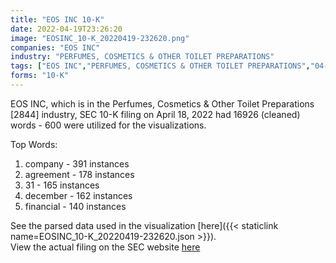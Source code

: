```yaml
---
title: "EOS INC 10-K"
date: 2022-04-19T23:26:20
image: "EOSINC_10-K_20220419-232620.png"
companies: "EOS INC"
industry: "PERFUMES, COSMETICS & OTHER TOILET PREPARATIONS"
tags: ["EOS INC","PERFUMES, COSMETICS & OTHER TOILET PREPARATIONS","04-18-2022","10-K"]
forms: "10-K"
---
```

EOS INC, which is in the Perfumes, Cosmetics & Other Toilet Preparations [2844] industry, SEC 10-K filing on April 18, 2022 had 16926 (cleaned) words - 600 were utilized for the visualizations.

Top Words:
1. company - 391 instances
2. agreement - 178 instances
3. 31 - 165 instances
4. december - 162 instances
5. financial - 140 instances


See the parsed data used in the visualization [here]({{< staticlink name=EOSINC_10-K_20220419-232620.json >}}).  
View the actual filing on the SEC website [here](https://www.sec.gov/Archives/edgar/data/1651958/0001575872-22-000284.txt)
